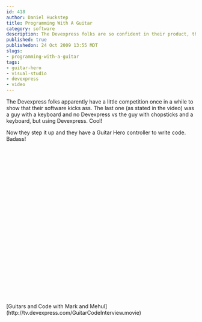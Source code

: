 ```yaml
--- 
id: 418
author: Daniel Huckstep
title: Programming With A Guitar
category: software
description: The Devexpress folks are so confident in their product, this guy will kick your ass at programming speed using a guitar.
published: true
publishedon: 24 Oct 2009 13:55 MDT
slugs: 
- programming-with-a-guitar
tags: 
- guitar-hero
- visual-studio
- devexpress
- video
---
```

The Devexpress folks apparently have a little competition once in a
while to show that their software kicks ass. The last one (as stated in
the video) was a guy with a keyboard and no Devexpress vs the guy with
chopsticks and a keyboard, but using Devexpress. Cool!

Now they step it up and they have a Guitar Hero controller to write
code. Badass!

<p id='devexpress-movie' style='height: 400px'>
</p>
<script type='text/javascript' src='/javascripts/flowplayer.js'>
</script>
<script type='text/javascript'>
flowplayer(‘devexpress-movie’, { src: ‘/swf/flowplayer.swf’, wmode:
‘opqaue’ }, { clip: {\
 url:
‘[http://tv.devexpress.com/Content/PDC09/GuitarCodeInterview/GuitarCodeInterview.flv'](http://tv.devexpress.com/Content/PDC09/GuitarCodeInterview/GuitarCodeInterview.flv'),\
 autoPlay: false,\
 autoBuffering: true,\
 scaling: ’fit’ }\
});\

</script>
[Guitars and Code with Mark and
Mehul](http://tv.devexpress.com/GuitarCodeInterview.movie)